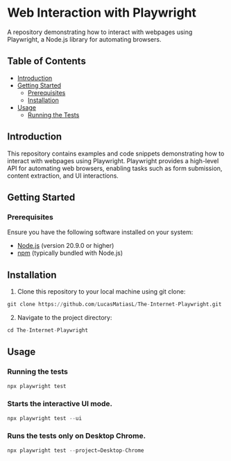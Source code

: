 # Web Interaction with Playwright
A repository demonstrating how to interact with webpages using Playwright, a Node.js library for automating browsers.

## Table of Contents
- [Introduction](#introduction)
- [Getting Started](#getting-started)
  - [Prerequisites](#prerequisites)
  - [Installation](#installation)
- [Usage](#usage)
  - [Running the Tests](#running-the-tests)


## Introduction

This repository contains examples and code snippets demonstrating how to interact with webpages using Playwright. Playwright provides a high-level API for automating web browsers, enabling tasks such as form submission, content extraction, and UI interactions.

## Getting Started
### Prerequisites

Ensure you have the following software installed on your system:
- [Node.js](https://nodejs.org/) (version 20.9.0 or higher)
- [npm](https://www.npmjs.com/) (typically bundled with Node.js)

## Installation
1. Clone this repository to your local machine using git clone:
```python
git clone https://github.com/LucasMatiasL/The-Internet-Playwright.git
```

2. Navigate to the project directory:
```python
cd The-Internet-Playwright
```

## Usage
### Running the tests
```python
npx playwright test
```

### Starts the interactive UI mode.
```python
npx playwright test --ui
```

### Runs the tests only on Desktop Chrome.
```python
npx playwright test --project=Desktop-Chrome
```


